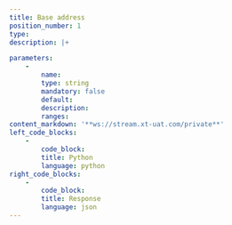 ```yaml
---
title: Base address
position_number: 1
type:
description: |+

parameters:
    -
        name:
        type: string
        mandatory: false
        default:
        description:
        ranges:
content_markdown: '**ws://stream.xt-uat.com/private**'
left_code_blocks:
    -
        code_block:
        title: Python
        language: python
right_code_blocks:
    -
        code_block:
        title: Response
        language: json
---
```

